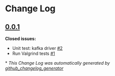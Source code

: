# Change Log

## [0.0.1](https://github.com/tallence/push-notification-kafka-plugin/tree/0.0.1)

**Closed issues:**

- Unit test: kafka driver  [\#2](https://github.com/tallence/push-notification-kafka-plugin/issues/2)
- Run Valgrind tests [\#1](https://github.com/tallence/push-notification-kafka-plugin/issues/1)



\* *This Change Log was automatically generated by [github_changelog_generator](https://github.com/skywinder/Github-Changelog-Generator)*
